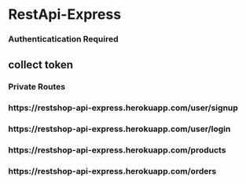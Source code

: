 # RestApi-Express
### Authenticatication Required
## collect token

### Private Routes
<h3>https://restshop-api-express.herokuapp.com/user/signup</h3>
<h3>https://restshop-api-express.herokuapp.com/user/login</h3>
<h3><h3>https://restshop-api-express.herokuapp.com/products</h3>
<h3>https://restshop-api-express.herokuapp.com/orders</h3>
